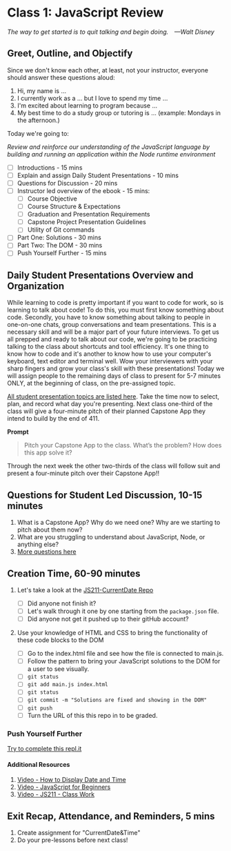 # Class 1: JavaScript Review

*The way to get started is to quit talking and begin doing. —Walt Disney*

## Greet, Outline, and Objectify

Since we don't know each other, at least, not your instructor, everyone should answer these questions aloud:

1. Hi, my name is ...
2. I currently work as a ... but I love to spend my time ...
3. I'm excited about learning to program because ...
4. My best time to do a study group or tutoring is ... (example: Mondays in the afternoon.)

<!-- SMART: Specific, Measurable, Attainable, Relevant, and Timely. -->
<!-- https://examples.yourdictionary.com/well-written-examples-of-learning-objectives.html -->

Today we're going to:
  
*Review and reinforce our understanding of the JavaScript language by building and running an application within the Node runtime environment*

- [ ] Introductions - 15 mins
- [ ] Explain and assign Daily Student Presentations - 10 mins
- [ ] Questions for Discussion - 20 mins
- [ ] Instructor led overview of the ebook - 15 mins:
    * [ ] Course Objective
    * [ ] Course Structure & Expectations
    * [ ] Graduation and Presentation Requirements
    * [ ] Capstone Project Presentation Guidelines
    * [ ] Utility of Git commands
- [ ] Part One: Solutions - 30 mins
- [ ] Part Two: The DOM - 30 mins
- [ ] Push Yourself Further - 15 mins

## Daily Student Presentations Overview and Organization

While learning to code is pretty important if you want to code for work, so is learning to talk about code! To do this, you must first know something about code. Secondly, you have to know something about talking to people in one-on-one chats, group conversations and team presentations. This is a necessary skill and will be a major part of your future interviews. To get us all prepped and ready to talk about our code, we're going to be practicing talking to the class about shortcuts and tool efficiency. It's one thing to know how to code and it's another to know how to use your computer's keyboard, text editor and terminal well. Wow your interviewers with your sharp fingers and grow your class's skill with these presentations! Today we will assign people to the remaining days of class to present for 5-7 minutes ONLY, at the beginning of class, on the pre-assigned topic.

[All student presentation topics are listed here](./../additionalResources/studentPresentations.md). Take the time now to select, plan, and record what day you're presenting. Next class one-third of the class will give a four-minute pitch of their planned Capstone App they intend to build by the end of 411.

**Prompt**

  > Pitch your Capstone App to the class. What’s the problem? How does this app solve it?

Through the next week the other two-thirds of the class will follow suit and present a four-minute pitch over their Capstone App!!

## Questions for Student Led Discussion, 10-15 minutes
<!-- This section should be structured with the 5E model: https://lesley.edu/article/empowering-students-the-5e-model-explained -->

1. What is a Capstone App? Why do we need one? Why are we starting to pitch about them now?
2. What are you struggling to understand about JavaScript, Node, or anything else?
3. [More questions here](./../additionalResources/questionsForDiscussion/qfd-class-1.md)

## Creation Time, 60-90 minutes

1. Let's take a look at the [JS211-CurrentDate Repo](https://github.com/AustinCodingAcademy/JS211_CurrentDateTimeProject.git)

    * [ ] Did anyone not finish it?
    * [ ] Let's walk through it one by one starting from the `package.json` file.
    * [ ] Did anyone not get it pushed up to their gitHub account?

2. Use your knowledge of HTML and CSS to bring the functionality of these code blocks to the DOM

    * [ ] Go to the index.html file and see how the file is connected to main.js.
    * [ ] Follow the pattern to bring your JavaScript solutions to the DOM for a user to see visually.
    * [ ] `git status`
    * [ ] `git add main.js index.html`
    * [ ] `git status`
    * [ ] `git commit -m "Solutions are fixed and showing in the DOM"`
    * [ ] `git push`
    * [ ] Turn the URL of this this repo in to be graded.

### Push Yourself Further

[Try to complete this repl.it](https://codepen.io/austincoding/pen/eYmRdZB)

#### Additional Resources

1. [Video - How to Display Date and Time](https://youtu.be/bkvH28PXLWc)
2. [Video - JavaScript for Beginners](https://youtu.be/TrGI9Yki-24)
3. [Video - JS211 - Class Work](https://player.vimeo.com/video/377147232)

## Exit Recap, Attendance, and Reminders, 5 mins

1. Create assignment for "CurrentDate&Time"
1. Do your pre-lessons before next class!

<!-- TODO Create 3 question exit questions -->

<!-- TODO INSERT Student Feedback From -->

<!-- TODO INSERT *HIDDEN* Instructor Feedback Form -->